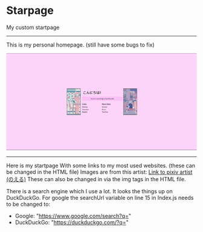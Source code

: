 # Starpage
My custom startpage

-----------------------------------------------------------------------------------------------------------------------------------
This is my personal homepage. (still have some bugs to fix)

![picture](https://github.com/thom2503/Starpage/blob/master/Capture.PNG?raw=true)

-----------------------------------------------------------------------------------------------------------------------------------
Here is my startpage
With some links to my most used websites. (these can be changed in the HTML file)
Images are from this artist:
[Link to pixiv artist (のえる)](https://www.pixiv.net/en/users/5553811 "のえる on Pixiv")
These can also be changed in via the img tags in the HTML file.


There is a search engine which I use a lot. It looks the things up on DuckDuckGo.
For google the searchUrl variable on line 15 in Index.js needs to be changed to:
* Google: "https://www.google.com/search?q="
* DuckDuckGo: "https://duckduckgo.com/?q="
